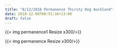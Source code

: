 ```yaml
---
title: "8/12/2018 Permanence Thirsty Dog Auckland"
date: 2018-12-08T00:51:16+13:00
draft: false
---
```


{{< img permanence1 Resize x300/>}} 


{{< img permanence Resize x300/>}} 